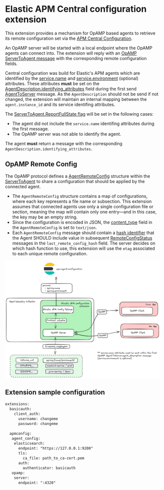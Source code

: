 # Elastic APM Central configuration extension

This extension provides a mechanism for OpAMP based agents to retrieve its
remote configuration set via the [APM Central Configuration](https://www.elastic.co/guide/en/observability/current/apm-agent-configuration.html).

An OpAMP server will be started with a local endpoint where the OpAMP agents can connect into. The
extension will reply with an [OpAMP ServerToAgent message](https://github.com/open-telemetry/opamp-spec/blob/main/specification.md#servertoagent-message) with the
corresponding remote configuration fields.

Central configuration was build for Elastic's APM agents which are identified by
the
[service.name](https://www.elastic.co/guide/en/ecs/1.12/ecs-service.html#field-service-name)
and
[service.environment](https://www.elastic.co/guide/en/ecs/1.12/ecs-service.html#field-service-environment)
(optional) attributes. These attributes **must** be set on the [AgentDescription.identifying_attributes](https://github.com/open-telemetry/opamp-spec/blob/main/specification.md#agentdescriptionidentifying_attributes) field during the first send [AgentToServer](https://github.com/open-telemetry/opamp-spec/blob/main/specification.md#agenttoserver-message) message. As the `AgentDescription` should not be send if not changed, the extension will maintain an internal mapping between the `agent.instance_id` and its service identifing attributes.

The [ServerToAgent.ReportFullState flag](https://github.com/open-telemetry/opamp-spec/blob/main/specification.md#servertoagentflags) will be set in the following cases:

- The agent did not include the `service.name` identifing attributes during the
  first message.
- The OpAMP server was not able to identify the agent.

The agent **must** return a message with the corresponding `AgentDescription.identifying_attributes`.

## OpAMP Remote Config

The OpAMP protocol defines a [AgentRemoteConfig](https://github.com/open-telemetry/opamp-spec/blob/v0.11.0/proto/opamp.proto#L913) structure within the [ServerToAgent](https://github.com/open-telemetry/opamp-spec/blob/v0.11.0/proto/opamp.proto#L187) to share a configuration that should be applied by the connected agent.

- The `AgentRemoteConfig` structure contains a map of configurations, where each key represents a file name or subsection. This extension assumes that connected agents use only a single configuration file or section, meaning the map will contain only one entry—and in this case, the key may be an empty string.
- Since the configuration is encoded in JSON, the [content_type](https://github.com/open-telemetry/opamp-spec/blob/v0.11.0/proto/opamp.proto#L948C12-L948C24) field in the `AgentRemoteConfig` is set to `text/json`.
- Each `AgentRemoteConfig` message should contain a [hash identifier](https://github.com/open-telemetry/opamp-spec/blob/v0.11.0/proto/opamp.proto#L929) that the Agent SHOULD include value in subsequent [RemoteConfigStatus](https://github.com/open-telemetry/opamp-spec/blob/v0.11.0/proto/opamp.proto#L751) messages in the `last_remote_config_hash` field. The server decides on which hash function to use, this extension will use the `etag` associated to each unique remote configuration.

![Extension workflow](./extension-workflow.png "Extension workflow")

## Extension sample configuration

```
extensions:
  basicauth:
    client_auth:
      username: changeme
      password: changeme

  apmconfig:
   agent_config:
    elasticsearch:
      endpoint: "https://127.0.0.1:9200"
      tls:
        ca_file: path_to_ca-cert.pem
      auth:
        authenticator: basicauth
   opamp:
    server:
      endpoint: ":4320"
```
